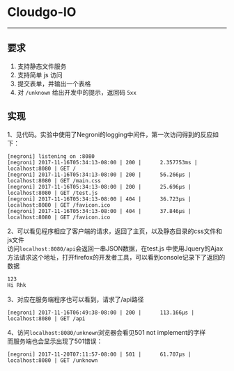 ﻿# Cloudgo-IO

---

## 要求
1. 支持静态文件服务
2. 支持简单 js 访问
3. 提交表单，并输出一个表格
4. 对 `/unknown` 给出开发中的提示，返回码 `5xx`

## 实现
1、见代码。实验中使用了Negroni的logging中间件，第一次访问得到的反应如下：

``` 
[negroni] listening on :8080
[negroni] 2017-11-16T05:34:13-08:00 | 200 | 	 2.357753ms | localhost:8080 | GET / 
[negroni] 2017-11-16T05:34:13-08:00 | 200 | 	 56.266µs | localhost:8080 | GET /main.css 
[negroni] 2017-11-16T05:34:13-08:00 | 200 | 	 25.696µs | localhost:8080 | GET /test.js 
[negroni] 2017-11-16T05:34:13-08:00 | 404 | 	 36.723µs | localhost:8080 | GET /favicon.ico 
[negroni] 2017-11-16T05:34:13-08:00 | 404 | 	 37.846µs | localhost:8080 | GET /favicon.ico 
``` 

2、可以看见程序相应了客户端的请求，返回了主页，以及静态目录的css文件和js文件  
访问`localhost:8080/api`会返回一串JSON数据，在test.js 中使用Jquery的Ajax方法请求这个地址，打开firefox的开发者工具，可以看到console记录下了返回的数据  

```HTML
123
Hi Rhk
```

3、对应在服务端程序也可以看到，请求了/api路径
```
[negroni] 2017-11-16T06:49:38-08:00 | 200 | 	 113.166µs | localhost:8080 | GET /api
```

4、访问`localhost:8080/unknown`浏览器会看见501 not implement的字样    
而服务端也会显示出现了501错误：
```
[negroni] 2017-11-20T07:11:57-08:00 | 501 | 	 61.707µs | localhost:8080 | GET /unknown 
```
